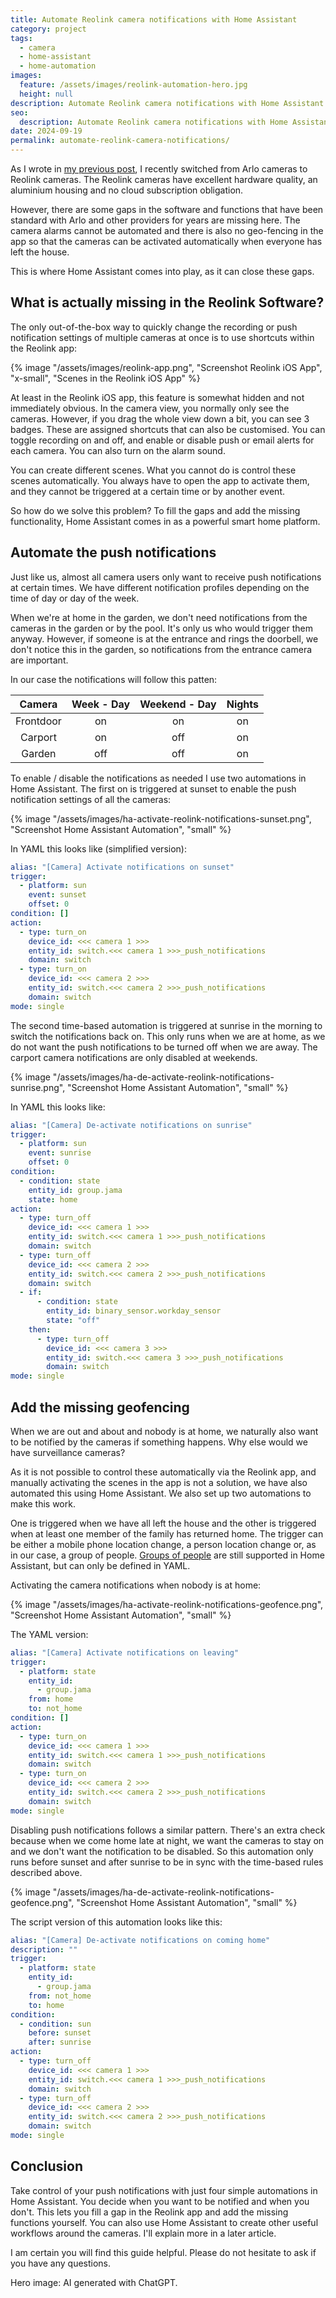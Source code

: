 ```yaml
---
title: Automate Reolink camera notifications with Home Assistant
category: project
tags:
  - camera
  - home-assistant
  - home-automation
images:
  feature: /assets/images/reolink-automation-hero.jpg
  height: null
description: Automate Reolink camera notifications with Home Assistant to overcome app limitations such as geo-fencing and scheduling. Create custom notifications based on location, time or other conditions by configuring simple YAML scripts, increasing the flexibility and intelligence of your home security system.
seo:
  description: Automate Reolink camera notifications with Home Assistant to overcome app limitations such as geo-fencing and scheduling.
date: 2024-09-19
permalink: automate-reolink-camera-notifications/
---
```

As I wrote in [my previous post](/reolink-cameras-in-home-assistant/), I recently switched from Arlo cameras to Reolink cameras. The Reolink cameras have excellent hardware quality, an aluminium housing and no cloud subscription obligation.

However, there are some gaps in the software and functions that have been standard with Arlo and other providers for years are missing here. The camera alarms cannot be automated and there is also no geo-fencing in the app so that the cameras can be activated automatically when everyone has left the house.

This is where Home Assistant comes into play, as it can close these gaps.

## What is actually missing in the Reolink Software?

The only out-of-the-box way to quickly change the recording or push notification settings of multiple cameras at once is to use shortcuts within the Reolink app:

{% image "/assets/images/reolink-app.png", "Screenshot Reolink iOS App", "x-small", "Scenes in the Reolink iOS App" %}

At least in the Reolink iOS app, this feature is somewhat hidden and not immediately obvious. In the camera view, you normally only see the cameras. However, if you drag the whole view down a bit, you can see 3 badges. These are assigned shortcuts that can also be customised. You can toggle recording on and off, and enable or disable push or email alerts for each camera. You can also turn on the alarm sound.

You can create different scenes. What you cannot do is control these scenes automatically. You always have to open the app to activate them, and they cannot be triggered at a certain time or by another event.

So how do we solve this problem? To fill the gaps and add the missing functionality, Home Assistant comes in as a powerful smart home platform. 

## Automate the push notifications

Just like us, almost all camera users only want to receive push notifications at certain times. We have different notification profiles depending on the time of day or day of the week.

When we're at home in the garden, we don't need notifications from the cameras in the garden or by the pool. It's only us who would trigger them anyway. However, if someone is at the entrance and rings the doorbell, we don't notice this in the garden, so notifications from the entrance camera are important.

In our case the notifications will follow this patten:

| Camera    | Week - Day | Weekend - Day | Nights |
| :-------: | :--------: | :-----------: | :----: |
| Frontdoor | on         | on            | on     |
| Carport   | on         | off           | on     |
| Garden    | off        | off           | on     |

To enable / disable the notifications as needed I use two automations in Home Assistant. The first on is triggered at sunset to enable the push notification settings of all the cameras:

{% image "/assets/images/ha-activate-reolink-notifications-sunset.png", "Screenshot Home Assistant Automation", "small" %}

In YAML this looks like (simplified version):

```yaml
alias: "[Camera] Activate notifications on sunset"
trigger:
  - platform: sun
    event: sunset
    offset: 0
condition: []
action:
  - type: turn_on
    device_id: <<< camera 1 >>>
    entity_id: switch.<<< camera 1 >>>_push_notifications 
    domain: switch
  - type: turn_on
    device_id: <<< camera 2 >>>
    entity_id: switch.<<< camera 2 >>>_push_notifications 
    domain: switch
mode: single
```

The second time-based automation is triggered at sunrise in the morning to switch the notifications back on. This only runs when we are at home, as we do not want the push notifications to be turned off when we are away. The carport camera notifications are only disabled at weekends.

{% image "/assets/images/ha-de-activate-reolink-notifications-sunrise.png", "Screenshot Home Assistant Automation", "small" %}

In YAML this looks like: 

```yaml
alias: "[Camera] De-activate notifications on sunrise"
trigger:
  - platform: sun
    event: sunrise
    offset: 0
condition:
  - condition: state
    entity_id: group.jama
    state: home
action:
  - type: turn_off
    device_id: <<< camera 1 >>>
    entity_id: switch.<<< camera 1 >>>_push_notifications 
    domain: switch
  - type: turn_off
    device_id: <<< camera 2 >>>
    entity_id: switch.<<< camera 2 >>>_push_notifications 
    domain: switch
  - if:
      - condition: state
        entity_id: binary_sensor.workday_sensor
        state: "off"
    then:
      - type: turn_off
	    device_id: <<< camera 3 >>>
	    entity_id: switch.<<< camera 3 >>>_push_notifications 
        domain: switch
mode: single
```

## Add the missing geofencing

When we are out and about and nobody is at home, we naturally also want to be notified by the cameras if something happens. Why else would we have surveillance cameras?

As it is not possible to control these automatically via the Reolink app, and manually activating the scenes in the app is not a solution, we have also automated this using Home Assistant. We also set up two automations to make this work. 

One is triggered when we have all left the house and the other is triggered when at least one member of the family has returned home. The trigger can be either a mobile phone location change, a person location change or, as in our case, a group of people. [Groups of people](https://www.home-assistant.io/integrations/group/#old-style-groups) are still supported in Home Assistant, but can only be defined in YAML.

Activating the camera notifications when nobody is at home:

{% image "/assets/images/ha-activate-reolink-notifications-geofence.png", "Screenshot Home Assistant Automation", "small" %}

The YAML version:

```yaml
alias: "[Camera] Activate notifications on leaving"
trigger:
  - platform: state
    entity_id:
      - group.jama
    from: home
    to: not_home
condition: []
action:
  - type: turn_on
    device_id: <<< camera 1 >>>
    entity_id: switch.<<< camera 1 >>>_push_notifications 
    domain: switch
  - type: turn_on
    device_id: <<< camera 2 >>>
    entity_id: switch.<<< camera 2 >>>_push_notifications 
    domain: switch
mode: single
```

Disabling push notifications follows a similar pattern. There's an extra check because when we come home late at night, we want the cameras to stay on and we don't want the notification to be disabled. So this automation only runs before sunset and after sunrise to be in sync with the time-based rules described above.

{% image "/assets/images/ha-de-activate-reolink-notifications-geofence.png", "Screenshot Home Assistant Automation", "small" %}

The script version of this automation looks like this:

```yaml
alias: "[Camera] De-activate notifications on coming home"
description: ""
trigger:
  - platform: state
    entity_id:
      - group.jama
    from: not_home
    to: home
condition:
  - condition: sun
    before: sunset
    after: sunrise
action:
  - type: turn_off
    device_id: <<< camera 1 >>>
    entity_id: switch.<<< camera 1 >>>_push_notifications 
    domain: switch
  - type: turn_off
    device_id: <<< camera 2 >>>
    entity_id: switch.<<< camera 2 >>>_push_notifications 
    domain: switch
mode: single
```

## Conclusion

Take control of your push notifications with just four simple automations in Home Assistant. You decide when you want to be notified and when you don't.
This lets you fill a gap in the Reolink app and add the missing functions yourself.
You can also use Home Assistant to create other useful workflows around the cameras. I'll explain more in a later article.

I am certain you will find this guide helpful. Please do not hesitate to ask if you have any questions.

Hero image: AI generated with ChatGPT.
